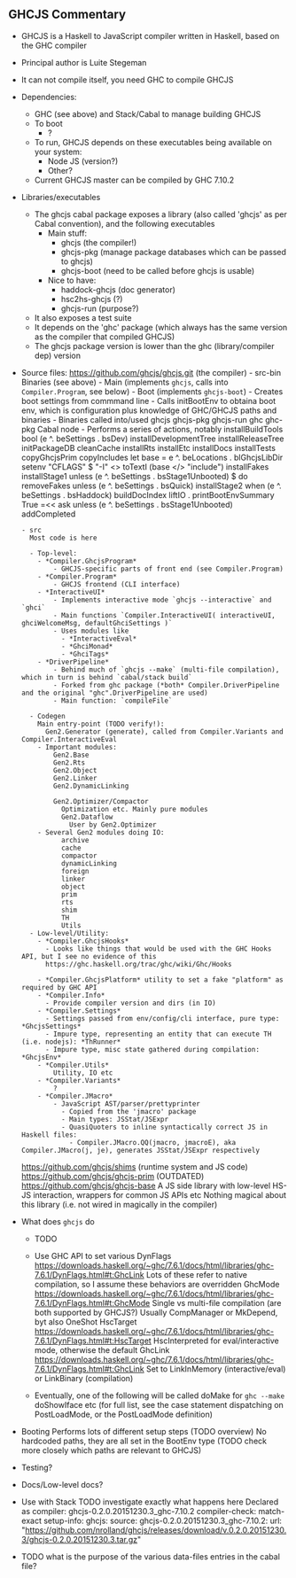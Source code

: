 
## GHCJS Commentary

- GHCJS is a Haskell to JavaScript compiler written in Haskell, based on the GHC compiler
- Principal author is Luite Stegeman
- It can not compile itself, you need GHC to compile GHCJS

- Dependencies:
  - GHC (see above) and Stack/Cabal to manage building GHCJS
  - To boot
    - ?
  - To run, GHCJS depends on these executables being available on your system:
    - Node JS (version?)
    - Other?
  - Current GHCJS master can be compiled by GHC 7.10.2

- Libraries/executables
  - The ghcjs cabal package exposes a library (also called 'ghcjs' as per Cabal convention), and the following executables
    - Main stuff:
      - ghcjs (the compiler!)
      - ghcjs-pkg (manage package databases which can be passed to ghcjs)
      - ghcjs-boot (need to be called before ghcjs is usable)
    - Nice to have:
      - haddock-ghcjs (doc generator)
      - hsc2hs-ghcjs (?)
      - ghcjs-run (purpose?)
  - It also exposes a test suite
  - It depends on the 'ghc' package (which always has the same version as the compiler that compiled GHCJS)
  - The ghcjs package version is lower than the ghc (library/compiler dep) version

- Source files:
    https://github.com/ghcjs/ghcjs.git (the compiler)
      - src-bin
        Binaries (see above)
          - Main (implements `ghcjs`, calls into `Compiler.Program`, see below)
          - Boot (implements `ghcjs-boot`)
            - Creates boot settings from commmand line
            - Calls initBootEnv to obtaina boot env, which is configuration plus knowledge of GHC/GHCJS paths and binaries
              - Binaries called into/used
                ghcjs
                ghcjs-pkg
                ghcjs-run
                ghc
                ghc-pkg
                Cabal
                node
            - Performs a series of actions, notably
              installBuildTools
              bool (e ^. beSettings . bsDev) installDevelopmentTree installReleaseTree
              initPackageDB
              cleanCache
              installRts
              installEtc
              installDocs
              installTests
              copyGhcjsPrim
              copyIncludes
              let base = e ^. beLocations . blGhcjsLibDir
              setenv "CFLAGS" $ "-I" <> toTextI (base </> "include")
              installFakes
              installStage1
              unless (e ^. beSettings . bsStage1Unbooted) $ do
                removeFakes
                unless (e ^. beSettings . bsQuick) installStage2
              when (e ^. beSettings . bsHaddock) buildDocIndex
              liftIO . printBootEnvSummary True =<< ask
              unless (e ^. beSettings . bsStage1Unbooted) addCompleted

      - src
        Most code is here

        - Top-level:
          - *Compiler.GhcjsProgram*
              - GHCJS-specific parts of front end (see Compiler.Program)
          - *Compiler.Program*
              - GHCJS frontend (CLI interface)
          - *InteractiveUI*
              - Implements interactive mode `ghcjs --interactive` and `ghci`
              - Main functions `Compiler.InteractiveUI( interactiveUI, ghciWelcomeMsg, defaultGhciSettings )`
              - Uses modules like
                - *InteractiveEval*
                - *GhciMonad*
                - *GhciTags*
          - *DriverPipeline*
              - Behind much of `ghcjs --make` (multi-file compilation), which in turn is behind `cabal/stack build`
              - Forked from ghc package (*both* Compiler.DriverPipeline and the original "ghc".DriverPipeline are used)
              - Main function: `compileFile`

        - Codegen
          Main entry-point (TODO verify!):
            Gen2.Generator (generate), called from Compiler.Variants and Compiler.InteractiveEval
          - Important modules:
              Gen2.Base
              Gen2.Rts
              Gen2.Object
              Gen2.Linker
              Gen2.DynamicLinking

              Gen2.Optimizer/Compactor
                Optimization etc. Mainly pure modules
                Gen2.Dataflow
                  User by Gen2.Optimizer
          - Several Gen2 modules doing IO:
                archive
                cache
                compactor
                dynamicLinking
                foreign
                linker
                object
                prim
                rts
                shim
                TH
                Utils
        - Low-level/Utility:
          - *Compiler.GhcjsHooks*
            - Looks like things that would be used with the GHC Hooks API, but I see no evidence of this
            https://ghc.haskell.org/trac/ghc/wiki/Ghc/Hooks

          - *Compiler.GhcjsPlatform* utility to set a fake "platform" as required by GHC API
          - *Compiler.Info*
            - Provide compiler version and dirs (in IO)
          - *Compiler.Settings*
            - Settings passed from env/config/cli interface, pure type: *GhcjsSettings*
            - Impure type, representing an entity that can execute TH (i.e. nodejs): *ThRunner*
            - Impure type, misc state gathered during compilation: *GhcjsEnv*
          - *Compiler.Utils*
              Utility, IO etc
          - *Compiler.Variants*
              ?
          - *Compiler.JMacro*
              - JavaScript AST/parser/prettyprinter
                - Copied from the 'jmacro' package
                - Main types: JSStat/JSExpr
                - QuasiQuoters to inline syntactically correct JS in Haskell files:
                  - Compiler.JMacro.QQ(jmacro, jmacroE), aka Compiler.JMacro(j, je), generates JSStat/JSExpr respectively

    https://github.com/ghcjs/shims (runtime system and JS code)
    https://github.com/ghcjs/ghcjs-prim (OUTDATED)
    https://github.com/ghcjs/ghcjs-base
      A JS side library with low-level HS-JS interaction, wrappers for common JS APIs etc
      Nothing magical about this library (i.e. not wired in magically in the compiler)

- What does `ghcjs` do
  - TODO
  - Use GHC API to set various DynFlags
    https://downloads.haskell.org/~ghc/7.6.1/docs/html/libraries/ghc-7.6.1/DynFlags.html#t:GhcLink
    Lots of these refer to native compilation, so I assume these behaviors are overridden
    GhcMode
      https://downloads.haskell.org/~ghc/7.6.1/docs/html/libraries/ghc-7.6.1/DynFlags.html#t:GhcMode
      Single vs multi-file compilation (are both supported by GHCJS?)
      Usually CompManager or MkDepend, byt also OneShot
    HscTarget
      https://downloads.haskell.org/~ghc/7.6.1/docs/html/libraries/ghc-7.6.1/DynFlags.html#t:HscTarget
      HscInterpreted for eval/interactive mode, otherwise the default
    GhcLink
      https://downloads.haskell.org/~ghc/7.6.1/docs/html/libraries/ghc-7.6.1/DynFlags.html#t:GhcLink
      Set to LinkInMemory (interactive/eval) or LinkBinary (compilation)

  - Eventually, one of the following will be called
    doMake for `ghc --make`
    doShowIface
    etc (for full list, see the case statement dispatching on PostLoadMode, or the PostLoadMode definition)

- Booting
  Performs lots of different setup steps (TODO overview)
  No hardcoded paths, they are all set in the BootEnv type (TODO check more closely which paths are relevant to GHCJS)

- Testing?

- Docs/Low-level docs?

- Use with Stack
  TODO investigate exactly what happens here
  Declared as
    compiler: ghcjs-0.2.0.20151230.3_ghc-7.10.2
    compiler-check: match-exact
    setup-info:
     ghcjs:
      source:
       ghcjs-0.2.0.20151230.3_ghc-7.10.2:
        url: "https://github.com/nrolland/ghcjs/releases/download/v.0.2.0.20151230.3/ghcjs-0.2.0.20151230.3.tar.gz"

- TODO what is the purpose of the various data-files entries in the cabal file?
